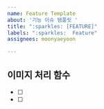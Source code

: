 ```yaml
---
name: Feature Template
about: '기능 이슈 템플릿 '
title: ":sparkles: [FEATURE]"
labels: ":sparkles:  Feature"
assignees: moonyaeyoon

---
```


## 이미지 처리 함수 
- [ ] 
- [ ]

